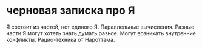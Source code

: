 # черновая записка про Я
Я состоит из частей, нет единого Я. Параллельные вычисления. Разные части Я могут хотеть знать думать разное. Могут возникать внутренние конфликты. Рацио-техника от Нароттама.